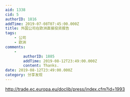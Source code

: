 ```yaml
---
aid: 1338
cid: 5
authorID: 1816
addTime: 2019-07-08T07:45:00.000Z
title: 外国公司在欧洲直接投资报告
tags:
    - 公司
    - 欧洲
comments:
    -
        authorID: 1885
        addTime: 2019-08-12T23:49:00.000Z
        content: Thanks.
date: 2019-08-12T23:49:00.000Z
category: 分享发现
---
```


http://trade.ec.europa.eu/doclib/press/index.cfm?id=1993
